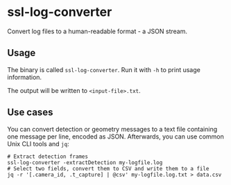 # ssl-log-converter

Convert log files to a human-readable format - a JSON stream.

## Usage

The binary is called `ssl-log-converter`.
Run it with `-h` to print usage information.

The output will be written to `<input-file>.txt`.

## Use cases

You can convert detection or geometry messages to a text file containing one message per line, encoded as JSON.
Afterwards, you can use common Unix CLI tools and `jq`:
```shell
# Extract detection frames
ssl-log-converter -extractDetection my-logfile.log
# Select two fields, convert them to CSV and write them to a file
jq -r '[.camera_id, .t_capture] | @csv' my-logfile.log.txt > data.csv
```
